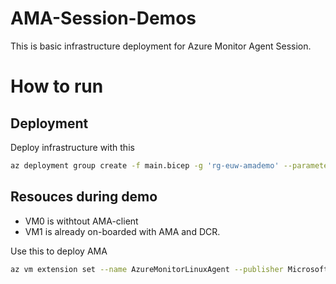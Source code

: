 # AMA-Session-Demos
This is basic infrastructure deployment for Azure Monitor Agent Session.

# How to run
## Deployment
Deploy infrastructure with this
```bash
az deployment group create -f main.bicep -g 'rg-euw-amademo' --parameters adminPass='RandomPass%123456'
```

## Resouces during demo
- VM0 is withtout AMA-client
- VM1 is already on-boarded with AMA and DCR.

  
Use this to deploy AMA

```bash
az vm extension set --name AzureMonitorLinuxAgent --publisher Microsoft.Azure.Monitor --ids <vm_resource_id>
```
